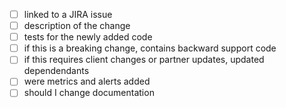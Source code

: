- [ ] linked to a JIRA issue
- [ ] description of the change
- [ ] tests for the newly added code
- [ ] if this is a breaking change, contains backward support code
- [ ] if this requires client changes or partner updates, updated dependendants
- [ ] were metrics and alerts added
- [ ] should I change documentation
